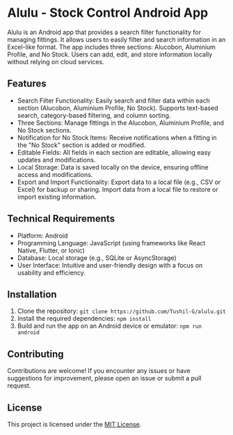 # Alulu - Stock Control Android App

Alulu is an Android app that provides a search filter functionality for managing fittings. It allows users to easily filter and search information in an Excel-like format. The app includes three sections: Alucobon, Aluminium Profile, and No Stock. Users can add, edit, and store information locally without relying on cloud services.

## Features

- Search Filter Functionality: Easily search and filter data within each section (Alucobon, Aluminium Profile, No Stock). Supports text-based search, category-based filtering, and column sorting.
- Three Sections: Manage fittings in the Alucobon, Aluminium Profile, and No Stock sections.
- Notification for No Stock Items: Receive notifications when a fitting in the "No Stock" section is added or modified.
- Editable Fields: All fields in each section are editable, allowing easy updates and modifications.
- Local Storage: Data is saved locally on the device, ensuring offline access and modifications.
- Export and Import Functionality: Export data to a local file (e.g., CSV or Excel) for backup or sharing. Import data from a local file to restore or import existing information.

## Technical Requirements

- Platform: Android
- Programming Language: JavaScript (using frameworks like React Native, Flutter, or Ionic)
- Database: Local storage (e.g., SQLite or AsyncStorage)
- User Interface: Intuitive and user-friendly design with a focus on usability and efficiency.

## Installation

1. Clone the repository: `git clone https://github.com/Tushil-G/alulu.git`
2. Install the required dependencies: `npm install`
3. Build and run the app on an Android device or emulator: `npm run android`

## Contributing

Contributions are welcome! If you encounter any issues or have suggestions for improvement, please open an issue or submit a pull request.

## License

This project is licensed under the [MIT License](LICENSE).

